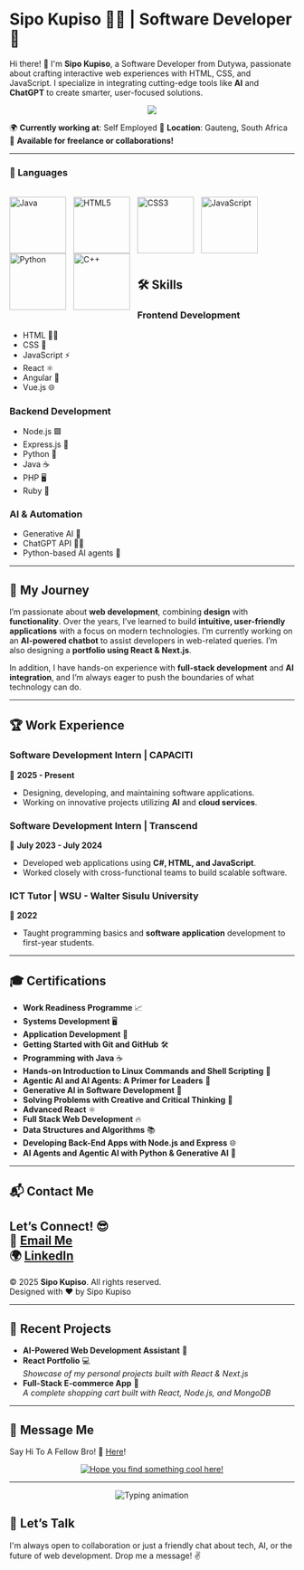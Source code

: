 # Sipo Kupiso 👨‍💻 | Software Developer 🚀

Hi there! 👋 I'm **Sipo Kupiso**, a Software Developer from Dutywa, passionate about crafting interactive web experiences with HTML, CSS, and JavaScript. I specialize in integrating cutting-edge tools like **AI** and **ChatGPT** to create smarter, user-focused solutions. 

<p align="center">
	<a href="https://github.com/DenverCoder1/readme-typing-svg">
		<img src="https://readme-typing-svg.herokuapp.com?color=%23BD561D&duration=6000&lines=Hello+Everyone!+Welcome+to+my+IT+Play+Ground!+🚀;I+am+focused+on+software+development;&center=true&width=600&height=45">
	</a>
</p>

🌍 **Currently working at**: Self Employed 
📍 **Location**: Gauteng, South Africa  
📅 **Available for freelance or collaborations!**  

---

### 🧰 Languages
<br/>
<img align="left" alt="Java" width="100px" style="padding-right:10px;" src="https://cdn.jsdelivr.net/gh/devicons/devicon@latest/icons/java/java-original-wordmark.svg" />
<img align="left" alt="HTML5" width="100px" style="padding-right:10px;" src="https://cdn.jsdelivr.net/gh/devicons/devicon@latest/icons/html5/html5-original-wordmark.svg" />
<img align="left" alt="CSS3" width="100px" style="padding-right:10px;" src="https://cdn.jsdelivr.net/gh/devicons/devicon@latest/icons/css3/css3-original-wordmark.svg" />
<img align="left" alt="JavaScript" width="100px" style="padding-right:10px;" src="https://cdn.jsdelivr.net/gh/devicons/devicon/icons/javascript/javascript-plain.svg" />
<img align="left" alt="Python" width="100px" style="padding-right:10px;" src="https://cdn.jsdelivr.net/gh/devicons/devicon@latest/icons/python/python-original-wordmark.svg" />
<img align="left" alt="C++" width="100px" style="padding-right:10px;" src="https://cdn.jsdelivr.net/gh/devicons/devicon@latest/icons/cplusplus/cplusplus-original.svg" />
<br/>
<br/>
<br/>
<br/>
<br/>
<br/>

#

## 🛠️ Skills

### Frontend Development
- HTML 🧑‍💻
- CSS 🎨
- JavaScript ⚡
- React ⚛️
- Angular 🔧
- Vue.js 🌐

### Backend Development
- Node.js 🟩
- Express.js 🚀
- Python 🐍
- Java ☕
- PHP 🖥️
- Ruby 💎

### AI & Automation
- Generative AI 🤖
- ChatGPT API 🤖💬
- Python-based AI agents 🧠

---

## 💼 My Journey

I’m passionate about **web development**, combining **design** with **functionality**. Over the years, I’ve learned to build **intuitive, user-friendly applications** with a focus on modern technologies. I’m currently working on an **AI-powered chatbot** to assist developers in web-related queries. I’m also designing a **portfolio using React & Next.js**.

In addition, I have hands-on experience with **full-stack development** and **AI integration**, and I’m always eager to push the boundaries of what technology can do.

---

## 🏆 Work Experience

### Software Development Intern | **CAPACITI**  
📅 **2025 - Present**  
- Designing, developing, and maintaining software applications.  
- Working on innovative projects utilizing **AI** and **cloud services**.

### Software Development Intern | **Transcend**  
📅 **July 2023 - July 2024**  
- Developed web applications using **C#, HTML, and JavaScript**.  
- Worked closely with cross-functional teams to build scalable software.

### ICT Tutor | **WSU - Walter Sisulu University**  
📅 **2022**  
- Taught programming basics and **software application** development to first-year students.  

---

## 🎓 Certifications

- **Work Readiness Programme** 📈  
- **Systems Development** 🖥️  
- **Application Development** 📱  
- **Getting Started with Git and GitHub** 🛠️  
- **Programming with Java** ☕  
- **Hands-on Introduction to Linux Commands and Shell Scripting** 🐧  
- **Agentic AI and AI Agents: A Primer for Leaders** 🤖  
- **Generative AI in Software Development** 🔮  
- **Solving Problems with Creative and Critical Thinking** 🧠  
- **Advanced React** ⚛️  
- **Full Stack Web Development** 🔥  
- **Data Structures and Algorithms** 📚  
- **Developing Back-End Apps with Node.js and Express** 🌐  
- **AI Agents and Agentic AI with Python & Generative AI** 🤯  

---

## 📬 Contact Me

Let’s Connect! 😎  
📧 [Email Me](mailto:kupisosipo@gmail.com)  
🌍 [LinkedIn](https://www.linkedin.com/in/sipo-kupiso-91b035277)  
---

© 2025 **Sipo Kupiso**. All rights reserved.  
Designed with ❤️ by Sipo Kupiso

---

## 🚀 Recent Projects

- **AI-Powered Web Development Assistant** 🧠
- **React Portfolio** 💻  
  _Showcase of my personal projects built with React & Next.js_  
- **Full-Stack E-commerce App** 🛒  
  _A complete shopping cart built with React, Node.js, and MongoDB_  

---

## :book: Message Me </h2>
<p> Say Hi To A Fellow Bro! 🚀 <a href="https://github.com/kupiso/kupiso/issues/new?template=guestbook-entry.md">Here</a>!</p>

<div align="center">
	<a href="https://git.io/typing-svg">
		<img alt="Hope you find something cool here!" 
             src="https://readme-typing-svg.herokuapp.com?font=Roboto+Slab&color=%237E3ACE&size=24&center=true&vCenter=true&width=500&lines=Hope+you+find+something+cool+here!" />
	</a>
</div>
<hr>
<div align="center">  
  <img src="https://readme-typing-svg.demolab.com?font=Fira+Code&pause=1000&color=72A1DE&width=435&lines=Coding+next-gen+high-performing+apps;Passionate+about+Dev+and+PenTest;Always+learning+%F0%9F%93%9A" alt="Typing animation" />  
</div>  

## 💬 Let’s Talk

I'm always open to collaboration or just a friendly chat about tech, AI, or the future of web development. Drop me a message! ✌️
